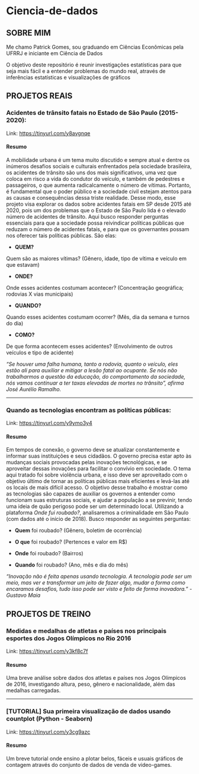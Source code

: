 # Ciencia-de-dados


## SOBRE MIM
  Me chamo Patrick Gomes, sou graduando em Ciências Econômicas pela UFRRJ e iniciante em Ciência de Dados



  O objetivo deste repositório é reunir investigações estatísticas para que seja mais fácil e a entender problemas do mundo real, através de inferências estatísticas e visualizações de gráficos


## PROJETOS REAIS

### Acidentes de trânsito fatais no Estado de São Paulo (2015-2020):
Link: https://tinyurl.com/y8avgnqe

#### Resumo
  A mobilidade urbana é um tema muito discutido e sempre atual e dentre os inúmeros desafios sociais e culturais enfrentados pela sociedade brasileira, os acidentes de trânsito são uns dos mais significativos, uma vez que coloca em risco a vida do condutor do veículo, e também de pedestres e passageiros, o que aumenta radicalcamente o número de vítimas. Portanto, é fundamental que o poder público e a sociedade civil estejam atentos para as causas e consequências dessa triste realidade. Desse modo, esse projeto visa explorar os dados sobre acidentes fatais em SP desde 2015 até 2020, pois um dos problemas que o Estado de São Paulo lida é o elevado número de acidentes de trânsito. Aqui busco responder perguntas essenciais para que a sociedade possa reivindicar políticas públicas que reduzam o número de acidentes fatais, e para que os governantes possam nos oferecer tais políticas públicas. São elas:

* **QUEM?**

Quem são as maiores vítimas? (Gênero, idade, tipo de vítima e veículo em que estavam)

* **ONDE?**

Onde esses acidentes costumam acontecer? (Concentração geográfica; rodovias X vias municipais)

* **QUANDO?**

Quando esses acidentes costumam ocorrer? (Mês, dia da semana e turnos do dia)

* **COMO?**

De que forma acontecem esses acidentes? (Envolvimento de outros veículos e tipo de acidente)


*“Se houver uma falha humana, tanto a rodovia, quanto o veículo, eles estão ali para auxiliar e mitigar a lesão fatal ao ocupante. Se nós não trabalharmos a questão da educação, do comportamento da sociedade, nós vamos continuar a ter taxas elevadas de mortes no trânsito”, afirma José Aurélio Ramalho.*

_________________________________________________________________________________________________________________________________________________________________________________
### Quando as tecnologias encontram as políticas públicas:
Link: https://tinyurl.com/y9ymo3y4

#### Resumo
  Em tempos de conexão, o governo deve se atualizar constantemente e informar suas instituições e seus cidadãos. O governo precisa estar apto às mudanças sociais provocadas pelas inovações tecnológicas, e se aproveitar dessas inovações para facilitar o convívio em sociedade. O tema aqui tratado foi sobre violência urbana, e isso deve ser aproveitado com o objetivo último de tornar as políticas públicas mais eficientes e levá-las até os locais de mais difícil acesso.
  O objetivo desse trabalho é mostrar como as tecnologias são capazes de auxiliar os governos a entender como funcionam suas estruturas sociais, e ajudar a população a se previnir, tendo uma ideia de quão perigoso pode ser um determinado local. Utilizando a plataforma *Onde fui roubado?*, analisaremos a criminalidade em São Paulo (com dados até o início de 2018). Busco responder as seguintes perguntas:
  
* **Quem** foi roubado? (Gênero, boletim de ocorrência)

* **O que** foi roubado? (Pertences e valor em R$)

* **Onde** foi roubado? (Bairros)

* **Quando** foi roubado? (Ano, mês e dia do mês)

*“Inovação não é feita apenas usando tecnologia. A tecnologia pode ser um meio, mas ver e transformar um jeito de fazer algo, mudar a forma como encaramos desafios, tudo isso pode ser visto e feito de forma inovadora.” - Gustavo Maia*

## PROJETOS DE TREINO

### Medidas e medalhas de atletas e países nos principais esportes dos Jogos Olímpicos no Rio 2016
Link: https://tinyurl.com/y3kf8c7f
#### Resumo
Uma breve análise sobre dados dos atletas e países nos Jogos Olímpicos de 2016, investigando altura, peso, gênero e nacionalidade, além das medalhas carregadas.
_________________________________________________________________________________________________________________________________________________________________________________
### [TUTORIAL] Sua primeira visualização de dados usando countplot (Python - Seaborn)
Link: https://tinyurl.com/y3cg9azc
#### Resumo
Um breve tutorial onde ensino a plotar belos, fáceis e usuais gráficos de contagem através do conjunto de dados de venda de video-games.
